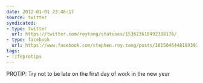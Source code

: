 ```yaml
---
date: 2012-01-01 23:48:17
source: twitter
syndicated:
- type: twitter
  url: https://twitter.com/roytang/statuses/153623610492338176/
- type: facebook
  url: https://www.facebook.com/stephen.roy.tang/posts/10150464481993912
tags:
- lifeprotips
---
```


PROTIP: Try not to be late on the first day of work in the new year